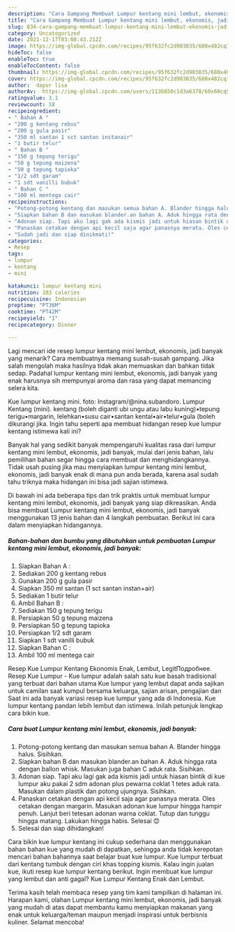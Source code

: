 ```yaml
---
description: "Cara Gampang Membuat Lumpur kentang mini lembut, ekonomis, jadi banyak, Enak Banget"
title: "Cara Gampang Membuat Lumpur kentang mini lembut, ekonomis, jadi banyak, Enak Banget"
slug: 834-cara-gampang-membuat-lumpur-kentang-mini-lembut-ekonomis-jadi-banyak-enak-banget
category: Uncategorized
date: 2021-12-17T03:08:43.212Z
image: https://img-global.cpcdn.com/recipes/95f632fc2d903835/680x482cq70/lumpur-kentang-mini-lembut-ekonomis-jadi-banyak-foto-resep-utama.jpg
hideToc: false
enableToc: true
enableTocContent: false
thumbnail: https://img-global.cpcdn.com/recipes/95f632fc2d903835/680x482cq70/lumpur-kentang-mini-lembut-ekonomis-jadi-banyak-foto-resep-utama.jpg
cover: https://img-global.cpcdn.com/recipes/95f632fc2d903835/680x482cq70/lumpur-kentang-mini-lembut-ekonomis-jadi-banyak-foto-resep-utama.jpg
author:  dapur lisa
authorAv:  https://img-global.cpcdn.com/users/1136650c1d3a6378/60x60cq50/avatar.jpg
ratingvalue: 3.1
reviewcount: 18
recipeingredient:
- " Bahan A "
- "200 g kentang rebus"
- "200 g gula pasir"
- "350 ml santan 1 sct santan instanair"
- "1 butir telur"
- " Bahan B "
- "150 g tepung terigu"
- "50 g tepung maizena"
- "50 g tepung tapioka"
- "1/2 sdt garam"
- "1 sdt vanilli bubuk"
- " Bahan C "
- "100 ml mentega cair"
recipeinstructions:
- "Potong-potong kentang dan masukan semua bahan A. Blander hingga halus. Sisihkan."
- "Siapkan bahan B dan masukan blander.an bahan A. Aduk hingga rata dengan ballon whisk. Masukan juga bahan C aduk rata. Sisihkan."
- "Adonan siap. Tapi aku lagi gak ada kismis jadi untuk hiasan bintik di kue lumpur aku pakai 2 sdm adonan plus pewarna coklat 1 tetes aduk rata. Masukan dalam plastik dan potong ujungnya. Sisihkan."
- "Panaskan cetakan dengan api kecil saja agar panasnya merata. Oles cetakan dengan margarin. Masukan adonan kue lumpur hingga hampir penuh. Lanjut beri tetesan adonan warna coklat. Tutup dan tunggu hingga matang. Lakukan hingga habis. Selesai 😊"
- "Sudah jadi dan siap dinikmati!"
categories:
- Resep
tags:
- lumpur
- kentang
- mini

katakunci: lumpur kentang mini 
nutrition: 103 calories
recipecuisine: Indonesian
preptime: "PT36M"
cooktime: "PT42M"
recipeyield: "1"
recipecategory: Dinner

---
```



Lagi mencari ide resep lumpur kentang mini lembut, ekonomis, jadi banyak yang menarik? Cara membuatnya memang susah-susah gampang. Jika salah mengolah maka hasilnya tidak akan memuaskan dan bahkan tidak sedap. Padahal lumpur kentang mini lembut, ekonomis, jadi banyak yang enak harusnya sih mempunyai aroma dan rasa yang dapat memancing selera kita.


Kue lumpur kentang mini. foto: Instagram/@nina.subandoro. Lumpur Kentang (mini). kentang (boleh diganti ubi ungu atau labu kuning)•tepung terigu•margarin, lelehkan•susu cair•santan kental•air•telur•gula (boleh dikurangi jika. Ingin tahu seperti apa membuat hidangan resep kue lumpur kentang istimewa kali ini?

Banyak hal yang sedikit banyak mempengaruhi kualitas rasa dari lumpur kentang mini lembut, ekonomis, jadi banyak, mulai dari jenis bahan, lalu pemilihan bahan segar hingga cara membuat dan menghidangkannya. Tidak usah pusing jika mau menyiapkan lumpur kentang mini lembut, ekonomis, jadi banyak enak di mana pun anda berada, karena asal sudah tahu triknya maka hidangan ini bisa jadi sajian istimewa.


Di bawah ini ada beberapa tips dan trik praktis untuk membuat lumpur kentang mini lembut, ekonomis, jadi banyak yang siap dikreasikan. Anda bisa membuat Lumpur kentang mini lembut, ekonomis, jadi banyak menggunakan 13 jenis bahan dan 4 langkah pembuatan. Berikut ini cara dalam menyiapkan hidangannya.

<!--inarticleads1-->

##### Bahan-bahan dan bumbu yang dibutuhkan untuk pembuatan Lumpur kentang mini lembut, ekonomis, jadi banyak:

1. Siapkan  Bahan A :
1. Sediakan 200 g kentang rebus
1. Gunakan 200 g gula pasir
1. Siapkan 350 ml santan (1 sct santan instan+air)
1. Sediakan 1 butir telur
1. Ambil  Bahan B :
1. Sediakan 150 g tepung terigu
1. Persiapkan 50 g tepung maizena
1. Persiapkan 50 g tepung tapioka
1. Persiapkan 1/2 sdt garam
1. Siapkan 1 sdt vanilli bubuk
1. Siapkan  Bahan C :
1. Ambil 100 ml mentega cair


Resep Kue Lumpur Kentang Ekonomis Enak, Lembut, LegitПодробнее. Resep Kue Lumpur - Kue lumpur adalah salah satu kue basah tradisional yang terbuat dari bahan utama Kue lumpur yang lembut dapat anda sajikan untuk camilan saat kumpul bersama keluarga, sajian arisan, pengajian dan Saat ini ada banyak variasi resep kue lumpur yang ada di Indonesia. Kue lumpur kentang pandan lebih lembut dan istimewa. Inilah petunjuk lengkap cara bikin kue. 

<!--inarticleads2-->

##### Cara buat Lumpur kentang mini lembut, ekonomis, jadi banyak:

1. Potong-potong kentang dan masukan semua bahan A. Blander hingga halus. Sisihkan.
1. Siapkan bahan B dan masukan blander.an bahan A. Aduk hingga rata dengan ballon whisk. Masukan juga bahan C aduk rata. Sisihkan.
1. Adonan siap. Tapi aku lagi gak ada kismis jadi untuk hiasan bintik di kue lumpur aku pakai 2 sdm adonan plus pewarna coklat 1 tetes aduk rata. Masukan dalam plastik dan potong ujungnya. Sisihkan.
1. Panaskan cetakan dengan api kecil saja agar panasnya merata. Oles cetakan dengan margarin. Masukan adonan kue lumpur hingga hampir penuh. Lanjut beri tetesan adonan warna coklat. Tutup dan tunggu hingga matang. Lakukan hingga habis. Selesai 😊
1. Selesai dan siap dihidangkan!

Cara bikin kue lumpur kentang ini cukup sederhana dan menggunakan bahan bahan kue yang mudah di dapatkan, sehingga anda tidak kerepotan mencari bahan bahannya saat belajar buat kue lumpur. Kue lumpur terbuat dari kentang tumbuk dengan ciri khas topping kismis. Kalau ingin jualan kue, ikuti resep kue lumpur kentang berikut. Ingin membuat kue lumpur yang lembut dan anti gagal? Kue Lumpur Kentang Enak dan Lembut. 

Terima kasih telah membaca resep yang tim kami tampilkan di halaman ini. Harapan kami, olahan Lumpur kentang mini lembut, ekonomis, jadi banyak yang mudah di atas dapat membantu kamu menyiapkan makanan yang enak untuk keluarga/teman maupun menjadi inspirasi untuk berbisnis kuliner. Selamat mencoba!
